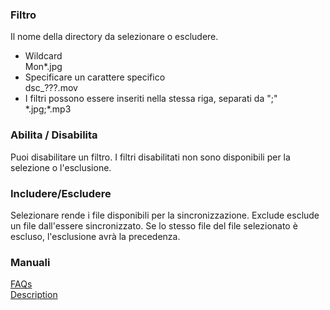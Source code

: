 ### Filtro<br>

Il nome della directory da selezionare o escludere.<br>

- Wildcard<br>
Mon*.jpg<br>
- Specificare un carattere specifico <br>
dsc_???.mov<br>
- I filtri possono essere inseriti nella stessa riga, separati da ";"<br>
\*.jpg;*.mp3<br>

### Abilita / Disabilita<br>

Puoi disabilitare un filtro. I filtri disabilitati non sono disponibili per la selezione o l'esclusione.<br>

### Includere/Escludere<br>

Selezionare rende i file disponibili per la sincronizzazione. Exclude esclude un file dall'essere sincronizzato. Se lo stesso file del file selezionato è escluso, l'esclusione avrà la precedenza.<br>

### Manuali<br>
[FAQs](https://sentaroh.github.io/Documents/SMBSync3/SMBSync3_FAQ_EN.htm)<br>
[Description](https://sentaroh.github.io/Documents/SMBSync3/SMBSync3_Desc_EN.htm)<br>
